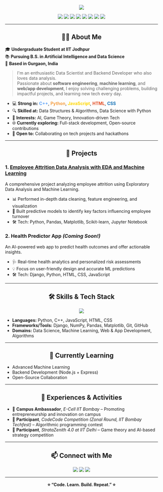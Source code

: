 <!-- README for ridhi-png | Standout, colorful, and professional -->

<p align="center">
  <img src="https://capsule-render.vercel.app/api?type=waving&color=0:60A5FA,100:9333EA&height=160&section=header&text=Hi%20there,%20I'm%20Ridhi%20Arora!&fontSize=35&fontAlignY=40&desc=Data%20Scientist%20|%20Backend%20Dev%20|%20AI%20Enthusiast&descAlignY=60&descAlign=60"/>
</p>

<p align="center">
  <img src="https://img.shields.io/badge/Python-3670A0?style=for-the-badge&logo=python&logoColor=fff"/>
  <img src="https://img.shields.io/badge/Django-092E20?style=for-the-badge&logo=django&logoColor=fff"/>
  <img src="https://img.shields.io/badge/HTML5-E34F26?style=for-the-badge&logo=html5&logoColor=fff"/>
  <img src="https://img.shields.io/badge/CSS3-1572B6?style=for-the-badge&logo=css3&logoColor=fff"/>
  <img src="https://img.shields.io/badge/JavaScript-F7DF1E?style=for-the-badge&logo=javascript&logoColor=222"/>
  <img src="https://img.shields.io/badge/Data%20Analysis-065535?style=for-the-badge"/>
  <img src="https://img.shields.io/badge/Machine%20Learning-0A192F?style=for-the-badge"/>
  <img src="https://img.shields.io/badge/App%20Development-00599C?style=for-the-badge"/>
</p>

---

<h2 align="center">👩‍💻 About Me</h2>

🎓 <b>Undergraduate Student at IIT Jodhpur</b>  
📚 <b>Pursuing B.S. in Artificial Intelligence and Data Science</b>  
📍 <b>Based in Gurgaon, India</b>  

> I'm an enthusiastic Data Scientist and Backend Developer who also loves data analysis.  
> Passionate about **software engineering**, **machine learning**, and **web/app development**, I enjoy solving challenging problems, building impactful projects, and learning new tech every day.

- 💻 <b>Strong in:</b> <span style="color:#60A5FA"><b>C++</b></span>, <span style="color:#F59E42"><b>Python</b></span>, <span style="color:#FFD700"><b>JavaScript</b></span>, <span style="color:#E34F26"><b>HTML</b></span>, <span style="color:#1572B6"><b>CSS</b></span>
- 🔍 <b>Skilled at:</b> Data Structures & Algorithms, Data Science with Python
- 🧠 <b>Interests:</b> AI, Game Theory, Innovation-driven Tech
- 🌐 <b>Currently exploring:</b> Full-stack development, Open-source contributions
- 🤝 <b>Open to:</b> Collaborating on tech projects and hackathons

---

<h2 align="center">🚀 Projects</h2>

### 1. [Employee Attrition Data Analysis with EDA and Machine Learning](https://github.com/ridhi-png/Employee-Attrition-Data-Analysis-with-EDA-and-ML)
A comprehensive project analyzing employee attrition using Exploratory Data Analysis and Machine Learning.  
- 📊 Performed in-depth data cleaning, feature engineering, and visualization  
- 🤖 Built predictive models to identify key factors influencing employee turnover  
- 🛠️ Tech: Python, Pandas, Matplotlib, Scikit-learn, Jupyter Notebook

### 2. Health Predictor App *(Coming Soon!)*
An AI-powered web app to predict health outcomes and offer actionable insights.  
- 🩺 Real-time health analytics and personalized risk assessments  
- 💡 Focus on user-friendly design and accurate ML predictions  
- 🛠️ Tech: Django, Python, HTML, CSS, JavaScript

---

<h2 align="center">🛠️ Skills & Tech Stack</h2>

<p align="center">
  <img src="https://skillicons.dev/icons?i=python,django,cpp,js,html,css,git,github" />
</p>

- **Languages:** Python, C++, JavaScript, HTML, CSS  
- **Frameworks/Tools:** Django, NumPy, Pandas, Matplotlib, Git, GitHub  
- **Domains:** Data Science, Machine Learning, Web & App Development, Algorithms  

---

<h2 align="center">🌱 Currently Learning</h2>

- Advanced Machine Learning  
- Backend Development (Node.js + Express)  
- Open-Source Collaboration  

---

<h2 align="center">🧩 Experiences & Activities</h2>

- 🎯 **Campus Ambassador**, *E-Cell IIT Bombay* – Promoting entrepreneurship and innovation on campus  
- 🧮 **Participant**, *CodeCode Competition (Zonal Round, IIT Bombay Techfest)* – Algorithmic programming contest  
- 🧠 **Participant**, *StrataZenith 4.0 at IIT Delhi* – Game theory and AI-based strategy competition  

---

<h2 align="center">📫 Connect with Me</h2>

<p align="center">
  <a href="https://www.linkedin.com/in/ridhi-arora-170351357"><img src="https://img.shields.io/badge/LinkedIn-blue?style=for-the-badge&logo=linkedin&logoColor=white"/></a>
  <a href="mailto:ridhi25102007@gmail.com"><img src="https://img.shields.io/badge/Email-D14836?style=for-the-badge&logo=gmail&logoColor=white"/></a>
  <a href="https://github.com/ridhi-png"><img src="https://img.shields.io/badge/GitHub-222?style=for-the-badge&logo=github&logoColor=white"/></a>
</p>

---

<p align="center"><b>⭐ “Code. Learn. Build. Repeat.” ⭐</b></p>
